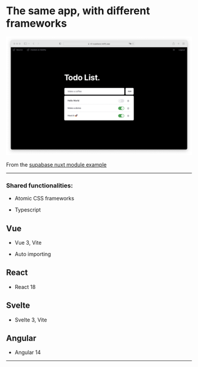 # The same app, with different frameworks

<img src="./app.png">

From the [supabase nuxt module example](https://github.com/nuxt-modules/supabase/tree/main/demo)

<hr>

### Shared functionalities:

- Atomic CSS frameworks

- Typescript

## Vue

- Vue 3, Vite

- Auto importing

## React

- React 18

## Svelte

- Svelte 3, Vite

## Angular

- Angular 14

<hr>
